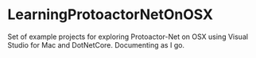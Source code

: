 # LearningProtoactorNetOnOSX
Set of example projects for exploring Protoactor-Net on OSX using Visual Studio for Mac and DotNetCore. Documenting as I go.
